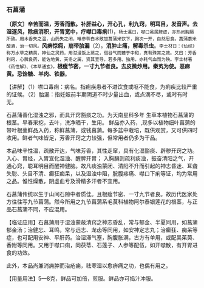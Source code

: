 ### 石菖蒲

  **〔原文〕辛苦而温，芳香而散。补肝益心，开心孔，利九窍，明耳目，发音声。去湿逐风，除痰消积，开胃宽中，疗噤口毒痢**(1)，<small>杨士瀛曰，噤口虽属脾虚，亦热闭胸膈所致。用木香失之温，山药失之闭，唯参苓白术散加菖蒲米饮下，胸次一开，自然思食。菖蒲黍米酸酒，治一切风。</small>**风痹惊痫，崩带胎漏**（2）。**消肿止痛，解毒杀虫**。<small>李士材日：《仙经》称万水草之精英，神仙之灵药，用泔浸饭上蒸之，借谷气而臻于中和，真有殊常之效。又曰：芳香利窍，心脾良药，能佐地黄、天冬之属，资其宣导，若多用、独用，亦耗气血而为殃。李士材著《药性解》、《本草通玄》。</small>**根瘦节密，一寸九节者良。去皮微炒用。秦芄为使。恶麻黄。忌饴糖、羊肉、铁器**。

  【讲解】（1）噤口毒痢：病名。指痢疾患者不进饮食或呕不能食，为痢疾比较严重的证候。（2）胎漏：指妊娠前半期阴道不时少量出血，或点滴不尽，或时有时无。

石菖蒲善化湿浊之邪，而具开窍豁痰之功。为天南星科多年 生草本植物石菖蒲的根茎。早春采挖，去叶，洗净晒干，生用。  鲜品亦入药，,现多以植物细叶菖蒲的带叶根茎鲜品入药，称鲜菖蒲，或钱菖蒲。每多盆中栽培，既供观赏，又可供四时收用。鲜者气味皆足，芳香开窍之力较强，但常用者仍多为干品。

本品味辛性温，疏散开达，气味芳香，其性走窜，具有化湿豁痰、辟秽开窍之功。入心、胃经，入胃宣化湿浊、醒脾开胃； 入胸膈则疏利痰浊，振奋清阳之气，开通心窍，聪耳明目而醒神健脑。故凡痰浊蒙闭、清阳不升而引起的神志昏迷、耳聋失聪、头目不清、癫狂痴呆，以及湿浊中阻，脘腹疼痛、噤口下痢等证，均为常用之品。惟性燥散，阴虚血亏及滑精多汗者不宜用。

石菖蒲传统以生于山间石隙中者质佳。且根瘦节密、一寸九节者良。故历代医家处方往往写九节菖蒲。然今所用之九节菖蒲系毛茛科植物阿尔泰银莲花的根茎，与正品石菖蒲不同，不应混用。

【临证应用】石菖蒲用于湿浊蒙蔽清窍之神志昏乱，常与郁金、半夏同用，如菖蒲郁金汤；治健忘、耳鸣，常与远志、龙齿等同用，如安神定志丸；治癫狂、痴呆等症，也可配用安神、平肝药。治湿滞气塞，胸腹胀满，古方有单用，或配吴茱萸、香附等同用。又用于噤口痢，同茯苓、石莲子、人参等配伍，如开噤散，有开胃进食的功效。

此外，本品尚兼消痈肿而治疮痈，祛寒湿以愈痹痛之功，也偶有用之。

【用量用法】5—8克，鲜品可加倍，煎服。鲜品亦可捣汁冲服。	

